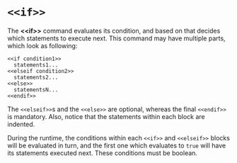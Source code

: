 # `<<if>>`

The **\<\<if\>\>** command evaluates its condition, and based on that decides which statements to
execute next. This command may have multiple parts, which look as following:

```yarn
<<if condition1>>
  statements1...
<<elseif condition2>>
  statements2...
<<else>>
  statementsN...
<<endif>>
```

The `<<elseif>>`s and the `<<else>>` are optional, whereas the final `<<endif>>` is mandatory. Also,
notice that the statements within each block are indented.

During the runtime, the conditions within each `<<if>>` and `<<elseif>>` blocks will be evaluated
in turn, and the first one which evaluates to `true` will have its statements executed next. These
conditions must be boolean.

